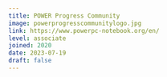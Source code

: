```yaml
---
title: POWER Progress Community
image: powerprogresscommunitylogo.jpg
link: https://www.powerpc-notebook.org/en/
level: associate
joined: 2020
date: 2023-07-19
draft: false
---
```

